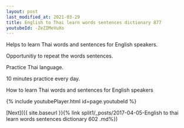 ```yaml
---
layout: post
last_modified_at: 2021-03-29
title: English to Thai learn words sentences dictionary 877 
youtubeId: -ZeZIMeVuXo
---
```

 
 
Helps to learn Thai words and sentences for English speakers.

Opportunitiy to repeat the words sentences. 

Practice Thai language. 
 
10 minutes practice every day. 
 
How to learn Thai words and sentences for English speakers 
 
{% include youtubePlayer.html id=page.youtubeId %}
 
 
[Next]({{ site.baseurl }}{% link  split1/_posts/2017-04-05-English to thai learn words sentences dictionary 602 .md%})
 
